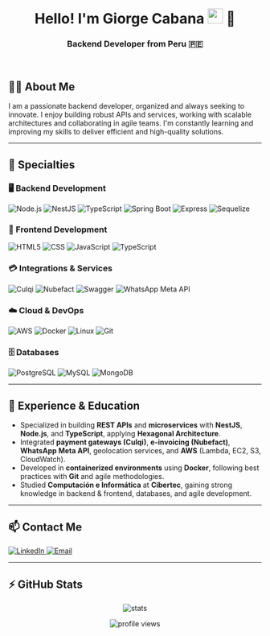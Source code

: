 <h1 align="center">Hello! I'm Giorge Cabana <img src="https://raw.githubusercontent.com/iampavangandhi/iampavangandhi/master/gifs/Hi.gif" width="30px"> 🚀</h1>
<h3 align="center">Backend Developer from Peru 🇵🇪</h3>

<br>

## 🧑‍💻 About Me
I am a passionate backend developer, organized and always seeking to innovate. I enjoy building robust APIs and services, working with scalable architectures and collaborating in agile teams. I'm constantly learning and improving my skills to deliver efficient and high-quality solutions.

---

## 🚀 Specialties

### 🖥️ Backend Development
![Node.js](https://img.shields.io/badge/-Node.js-333333?style=flat&logo=node.js)
![NestJS](https://img.shields.io/badge/-NestJS-333333?style=flat&logo=nestjs)
![TypeScript](https://img.shields.io/badge/-TypeScript-333333?style=flat&logo=typescript)
![Spring Boot](https://img.shields.io/badge/-Spring%20Boot-333333?style=flat&logo=springboot)
![Express](https://img.shields.io/badge/-Express-333333?style=flat&logo=express)
![Sequelize](https://img.shields.io/badge/-Sequelize-333333?style=flat&logo=sequelize)

### 🎨 Frontend Development
![HTML5](https://img.shields.io/badge/-HTML5-333333?style=flat&logo=HTML5)
![CSS](https://img.shields.io/badge/-CSS-333333?style=flat&logo=CSS&logoColor=1572B6)
![JavaScript](https://img.shields.io/badge/-JavaScript-333333?style=flat&logo=javascript)
![TypeScript](https://img.shields.io/badge/-TypeScript-333333?style=flat&logo=typescript)

### 💳 Integrations & Services
![Culqi](https://img.shields.io/badge/-Culqi-333333?style=flat)
![Nubefact](https://img.shields.io/badge/-Nubefact-333333?style=flat)
![Swagger](https://img.shields.io/badge/-Swagger-333333?style=flat&logo=swagger)
![WhatsApp Meta API](https://img.shields.io/badge/-WhatsApp%20Meta%20API-333333?style=flat)

### ☁️ Cloud & DevOps
![AWS](https://img.shields.io/badge/-AWS-333333?style=flat&logo=amazon-aws)
![Docker](https://img.shields.io/badge/-Docker-333333?style=flat&logo=docker)
![Linux](https://img.shields.io/badge/-Linux-333333?style=flat&logo=linux)
![Git](https://img.shields.io/badge/-Git-333333?style=flat&logo=git)

### 🗄️ Databases
![PostgreSQL](https://img.shields.io/badge/-PostgreSQL-333333?style=flat&logo=postgresql)
![MySQL](https://img.shields.io/badge/-MySQL-333333?style=flat&logo=mysql)
![MongoDB](https://img.shields.io/badge/-MongoDB-333333?style=flat&logo=mongodb)

---

## 💼 Experience & Education
- Specialized in building **REST APIs** and **microservices** with **NestJS**, **Node.js**, and **TypeScript**, applying **Hexagonal Architecture**.
- Integrated **payment gateways (Culqi)**, **e-invoicing (Nubefact)**, **WhatsApp Meta API**, geolocation services, and **AWS** (Lambda, EC2, S3, CloudWatch).
- Developed in **containerized environments** using **Docker**, following best practices with **Git** and agile methodologies.
- Studied **Computación e Informática** at **Cibertec**, gaining strong knowledge in backend & frontend, databases, and agile development.

---

## 📫 Contact Me
<p>
  <a href="https://www.linkedin.com/in/giorge-stuard-cabana-cribillero-697704267/">
    <img alt="LinkedIn" src="https://img.shields.io/badge/LinkedIn-Connect-blue?style=flat-square&logo=linkedin">
  </a>
  <a href="mailto:giorgestuardcc@gmail.com">
    <img alt="Email" src="https://img.shields.io/badge/Gmail-giorgestuardcc@gmail.com-D14836?style=flat-square&logo=gmail">
  </a>
</p>

---

## ⚡ GitHub Stats
<p align="center">
  <img src="https://github-readme-stats.vercel.app/api?username=GiorgeCabana2343&show_icons=true&theme=radical" alt="stats"/>
</p>
<p align="center">
  <img src="https://komarev.com/ghpvc/?username=GiorgeCabana2343&label=Profile%20views&color=0e75b6&style=flat" alt="profile views" />
</p>
